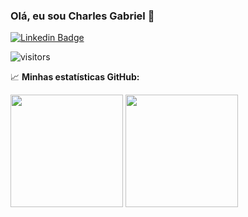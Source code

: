 ### Olá, eu sou Charles Gabriel 👋

[![Linkedin Badge](https://img.shields.io/badge/-LinkedIn-0e76a8?style=flat-square&logo=Linkedin&logoColor=white)](https://www.linkedin.com/in/charles-gabriel-leandro-do-carmo-617b0078/)

![visitors](https://visitor-badge.glitch.me/badge?page_id=charlesgabriel.charlesgabriel)

📈 **Minhas estatísticas GitHub:**
<p>
<img height="180em" src="https://github-readme-stats.vercel.app/api?username=charlesgabriel&show_icons=true&hide_border=true&&count_private=true&include_all_commits=true" />
<img height="180em" src="https://github-readme-stats.vercel.app/api/top-langs/?username=charlesgabriel&exclude_repo=KNN-Image-Classification&show_icons=true&hide_border=true&layout=compact&langs_count=8"/>
</p>

<!--
**charlesgabriel/charlesgabriel** is a ✨ _special_ ✨ repository because its `README.md` (this file) appears on your GitHub profile.

Here are some ideas to get you started:

- 🔭 I’m currently working on ...
- 🌱 I’m currently learning ...
- 👯 I’m looking to collaborate on ...
- 🤔 I’m looking for help with ...
- 💬 Ask me about ...
- 📫 How to reach me: ...
- 😄 Pronouns: ...
- ⚡ Fun fact: ...
-->
